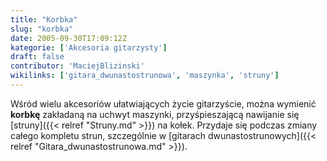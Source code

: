 ```yaml
---
title: "Korbka"
slug: "korbka"
date: 2005-09-30T17:09:12Z
kategorie: ['Akcesoria gitarzysty']
draft: false
contributor: 'MaciejBlizinski'
wikilinks: ['gitara_dwunastostrunowa', 'maszynka', 'struny']
---
```

Wśród wielu akcesoriów ułatwiających życie gitarzyście, można wymienić
**korbkę** zakładaną na uchwyt maszynki<!-- link nie odnosił się do niczego: 'Korbka' (PosixPath('Korbka.md')) links to 'maszynka' (PosixPath('/no/path/exists')) and that does not exist -->,
przyśpieszającą nawijanie się [struny]({{< relref "Struny.md" >}}) na kołek.
Przydaje się podczas zmiany całego kompletu strun, szczególnie w
[gitarach dwunastostrunowych]({{< relref "Gitara_dwunastostrunowa.md" >}}).

